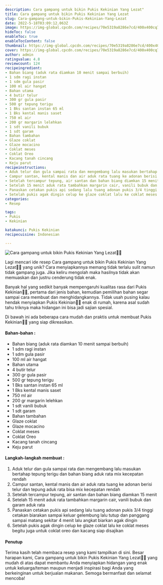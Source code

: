 ```yaml
---
description: Cara gampang untuk bikin Pukis Kekinian Yang Lezat"
title: Cara gampang untuk bikin Pukis Kekinian Yang Lezat
slug: Cara-gampang-untuk-bikin-Pukis-Kekinian-Yang-Lezat
date: 2022-5-18T03:09:12.063Z
image: https://img-global.cpcdn.com/recipes/70e5319a8286e7cd/400x400cq70/photo.jpg
hideToc: false
enableToc: true
enableTocContent: false
thumbnail: https://img-global.cpcdn.com/recipes/70e5319a8286e7cd/400x400cq70/photo.jpg
cover: https://img-global.cpcdn.com/recipes/70e5319a8286e7cd/400x400cq70/photo.jpg
author: admin
ratingvalue: 4.8
reviewcount: 124
recipeingredient:
- Bahan biang (aduk rata diamkan 10 menit sampai berbuih)
- 1 sdm ragi instan
- 1 sdm gula pasir
- 100 ml air hangat
- Bahan utama
- 4 butir telur
- 300 gr gula pasir
- 500 gr tepung terigu
- 1 Bks santan instan 65 ml
- 1 Bks kental manis saset
- 750 ml air
- 200 gr margarin lelehkan
- 1 sdt vanili bubuk
- 1 sdt garam
- Bahan tambahan
- Glaze coklat
- Glaze mocacino
- Coklat meses
- Coklat Oreo
- Kacang tanah cincang
- Keju parut
recipeinstructions:
- Aduk telur dan gula sampai rata dan mengembang lalu masukan bertahap tepung terigu dan bahan biang aduk rata mix kecepatan rendah
- Campur santan, kental manis dan air aduk rata tuang ke adonan berisi telur dan tepung aduk rata bisa mix kecepatan rendah
- Setelah tercampur tepung, air santan dan bahan biang diamkan 15 menit
- Setelah 15 menit aduk rata tambahkan margarin cair, vanili bubuk dan garam aduk rata
- Panaskan cetakan pukis api sedang lalu tuang adonan pukis 3/4 tinggi cetakan biarakan sampai keluar gelembung lalu tutup dan panggang sampai matang sekitar 4 menit lalu angkat biarkan agak dingin
- Setelah pukis agak dingin celup ke glaze coklat lalu ke coklat meses begitu juga untuk coklat oreo dan kacang siap disajikan
categories:
- Resep

tags:
- Pukis
- Kekinian

katakunci: Pukis Kekinian
recipecuisine: Indonesian

---
```


![Cara gampang untuk bikin Pukis Kekinian Yang Lezat👩‍🍳](https://img-global.cpcdn.com/recipes/70e5319a8286e7cd/400x400cq70/photo.jpg)

Lagi mencari ide resep Cara gampang untuk bikin Pukis Kekinian Yang Lezat👩‍🍳 yang unik? Cara menyiapkannya memang tidak terlalu sulit namun tidak gampang juga. Jika keliru mengolah maka hasilnya tidak akan memuaskan dan justru cenderung tidak enak.

Banyak hal yang sedikit banyak mempengaruhi kualitas rasa dari Pukis Kekinian👩‍🍳, pertama dari jenis bahan, kemudian pemilihan bahan segar sampai cara membuat dan menghidangkannya. Tidak usah pusing kalau hendak menyiapkan Pukis Kekinian👩‍🍳 enak di rumah, karena asal sudah tahu triknya maka hidangan ini bisa jadi sajian spesial.

Di bawah ini ada beberapa cara mudah dan praktis untuk membuat Pukis Kekinian👩‍🍳 yang siap dikreasikan.

<!--inarticleads1-->

#### Bahan-bahan :

- Bahan biang (aduk rata diamkan 10 menit sampai berbuih)
- 1 sdm ragi instan
- 1 sdm gula pasir
- 100 ml air hangat
- Bahan utama
- 4 butir telur
- 300 gr gula pasir
- 500 gr tepung terigu
- 1 Bks santan instan 65 ml
- 1 Bks kental manis saset
- 750 ml air
- 200 gr margarin lelehkan
- 1 sdt vanili bubuk
- 1 sdt garam
- Bahan tambahan
- Glaze coklat
- Glaze mocacino
- Coklat meses
- Coklat Oreo
- Kacang tanah cincang
- Keju parut

<!--inarticleads2-->

#### Langkah-langkah membuat :

1. Aduk telur dan gula sampai rata dan mengembang lalu masukan bertahap tepung terigu dan bahan biang aduk rata mix kecepatan rendah
1. Campur santan, kental manis dan air aduk rata tuang ke adonan berisi telur dan tepung aduk rata bisa mix kecepatan rendah
1. Setelah tercampur tepung, air santan dan bahan biang diamkan 15 menit
1. Setelah 15 menit aduk rata tambahkan margarin cair, vanili bubuk dan garam aduk rata
1. Panaskan cetakan pukis api sedang lalu tuang adonan pukis 3/4 tinggi cetakan biarakan sampai keluar gelembung lalu tutup dan panggang sampai matang sekitar 4 menit lalu angkat biarkan agak dingin
1. Setelah pukis agak dingin celup ke glaze coklat lalu ke coklat meses begitu juga untuk coklat oreo dan kacang siap disajikan

#### Penutup

Terima kasih telah membaca resep yang kami tampilkan di sini. Besar harapan kami, Cara gampang untuk bikin Pukis Kekinian Yang Lezat👩‍🍳 yang mudah di atas dapat membantu Anda menyiapkan hidangan yang enak untuk keluarga/teman maupun menjadi inspirasi bagi Anda yang berkeinginan untuk berjualan makanan. Semoga bermanfaat dan selamat mencoba!